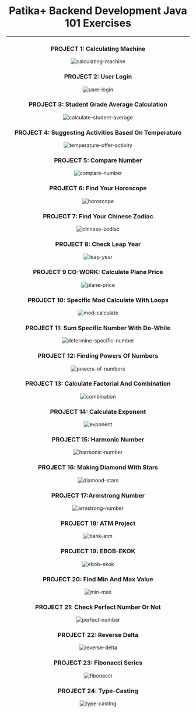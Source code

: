 # <div align="center">Patika+ Backend Development Java 101 Exercises</div>
---
<div align="center">
    <h3 align="center">PROJECT 1: Calculating Machine</h3>
    <img src="https://raw.githubusercontent.com/ferhatseker180/Patika-_Java101_Exercices/master/src/Week1/Week1_Project_Images/calculating%20machine.PNG" alt="calculating-machine">
</div>

<div align="center">
    <h3 align="center">PROJECT 2: User Login </h3>
    <img src="https://raw.githubusercontent.com/ferhatseker180/Patika-_Java101_Exercices/master/src/Week1/Week1_Project_Images/userlogin.PNG" alt="user-login">
</div>

<div align="center">
    <h3 align="center">PROJECT 3: Student Grade Average Calculation </h3>
    <img src="https://raw.githubusercontent.com/ferhatseker180/Patika-_Java101_Exercices/master/src/Week1/Week1_Project_Images/course-grade-calculation.PNG" alt="calculate-student-average">
</div>

<div align="center">
    <h3 align="center">PROJECT 4: Suggesting Activities Based On Temperature </h3>
    <img src="https://raw.githubusercontent.com/ferhatseker180/Patika-_Java101_Exercices/master/src/Week1/Week1_Project_Images/activity-by-temperature.PNG" alt="temperature-offer-activity">
</div>

<div align="center">
    <h3 align="center">PROJECT 5: Compare Number </h3>
    <img src="https://raw.githubusercontent.com/ferhatseker180/Patika-_Java101_Exercices/master/src/Week1/Week1_Project_Images/compare-number.PNG" alt="compare-number">
</div>

<div align="center">
    <h3 align="center">PROJECT 6: Find Your Horoscope </h3>
    <img src="https://raw.githubusercontent.com/ferhatseker180/Patika-_Java101_Exercices/master/src/Week1/Week1_Project_Images/horoscope.PNG" alt="horoscope">
</div>

<div align="center">
    <h3 align="center">PROJECT 7: Find Your Chinese Zodiac </h3>
    <img src="https://raw.githubusercontent.com/ferhatseker180/Patika-_Java101_Exercices/master/src/Week1/Week1_Project_Images/chinese-zodiac.PNG" alt="chinese-zodiac">
</div>

<div align="center">
    <h3 align="center">PROJECT 8: Check Leap Year </h3>
    <img src="https://raw.githubusercontent.com/ferhatseker180/Patika-_Java101_Exercices/master/src/Week1/Week1_Project_Images/leap-year.PNG" alt="leap-year">
</div>

<div align="center">
    <h3 align="center">PROJECT 9 CO-WORK: Calculate Plane Price </h3>
    <img src="https://raw.githubusercontent.com/ferhatseker180/Patika-_Java101_Exercices/master/src/Week1/Week1_Project_Images/plane-price.PNG" alt="plane-price">
</div>

<div align="center">
    <h3 align="center">PROJECT 10: Specific Mod Calculate With Loops </h3>
    <img src="https://raw.githubusercontent.com/ferhatseker180/Patika-_Java101_Exercices/master/src/Week1/Week1_Project_Images/find-even-number.PNG" alt="mod-calculate">
</div>

<div align="center">
    <h3 align="center">PROJECT 11: Sum Specific Number With Do-While </h3>
    <img src="https://raw.githubusercontent.com/ferhatseker180/Patika-_Java101_Exercices/master/src/Week1/Week1_Project_Images/sum-specific-number.PNG" alt="determine-specific-number">
</div>

<div align="center">
    <h3 align="center">PROJECT 12: Finding Powers Of Numbers </h3>
    <img src="https://raw.githubusercontent.com/ferhatseker180/Patika-_Java101_Exercices/master/src/Week1/Week1_Project_Images/multiples-of-number.PNG" alt="powers-of-numbers">
</div>

<div align="center">
    <h3 align="center">PROJECT 13: Calculate Factorial And Combination </h3>
    <img src="https://raw.githubusercontent.com/ferhatseker180/Patika-_Java101_Exercices/master/src/Week1/Week1_Project_Images/combination-calculate.PNG" alt="combination">
</div>

<div align="center">
    <h3 align="center">PROJECT 14: Calculate Exponent </h3>
    <img src="https://raw.githubusercontent.com/ferhatseker180/Patika-_Java101_Exercices/master/src/Week1/Week1_Project_Images/calculate-exponent.PNG" alt="exponent">
</div>

<div align="center">
    <h3 align="center">PROJECT 15: Harmonic Number </h3>
    <img src="https://raw.githubusercontent.com/ferhatseker180/Patika-_Java101_Exercices/master/src/Week1/Week1_Project_Images/harmonic-number.PNG" alt="harmonic-number">
</div>

<div align="center">
    <h3 align="center">PROJECT 16: Making Diamond With Stars </h3>
    <img src="https://raw.githubusercontent.com/ferhatseker180/Patika-_Java101_Exercices/master/src/Week1/Week1_Project_Images/build-star-delta.PNG" alt="diamond-stars">
</div>

<div align="center">
    <h3 align="center">PROJECT 17:Armstrong Number </h3>
    <img src="https://raw.githubusercontent.com/ferhatseker180/Patika-_Java101_Exercices/master/src/Week1/Week1_Project_Images/armstrong-number.PNG" alt="armstrong-number">
</div>

<div align="center">
    <h3 align="center">PROJECT 18: ATM Project </h3>
    <img src="https://raw.githubusercontent.com/ferhatseker180/Patika-_Java101_Exercices/master/src/Week1/Week1_Project_Images/atm-project.PNG" alt="bank-atm">
</div>

<div align="center">
    <h3 align="center">PROJECT 19: EBOB-EKOK </h3>
    <img src="https://raw.githubusercontent.com/ferhatseker180/Patika-_Java101_Exercices/master/src/Week1/Week1_Project_Images/ebob-ekok.PNG" alt="ebob-ekok">
</div>

<div align="center">
    <h3 align="center">PROJECT 20: Find Min And Max Value </h3>
    <img src="https://raw.githubusercontent.com/ferhatseker180/Patika-_Java101_Exercices/master/src/Week1/Week1_Project_Images/min-max.PNG" alt="min-max">
</div>

<div align="center">
    <h3 align="center">PROJECT 21: Check Perfect Number Or Not </h3>
    <img src="https://raw.githubusercontent.com/ferhatseker180/Patika-_Java101_Exercices/master/src/Week1/Week1_Project_Images/perfect-number.PNG" alt="perfect-number">
</div>

<div align="center">
    <h3 align="center">PROJECT 22: Reverse Delta </h3>
    <img src="https://raw.githubusercontent.com/ferhatseker180/Patika-_Java101_Exercices/master/src/Week1/Week1_Project_Images/reverse-delta.PNG" alt="reverse-delta">
</div>

<div align="center">
    <h3 align="center">PROJECT 23: Fibonacci Series </h3>
    <img src="https://raw.githubusercontent.com/ferhatseker180/Patika-_Java101_Exercices/master/src/Week1/Week1_Project_Images/fibonacci-series.PNG" alt="fibonacci">
</div>

<div align="center">
    <h3 align="center">PROJECT 24: Type-Casting </h3>
    <img src="https://raw.githubusercontent.com/ferhatseker180/Patika-_Java101_Exercices/master/src/Week1/Week1_Project_Images/type-casting.PNG" alt="type-casting">
</div>
    
</div>

